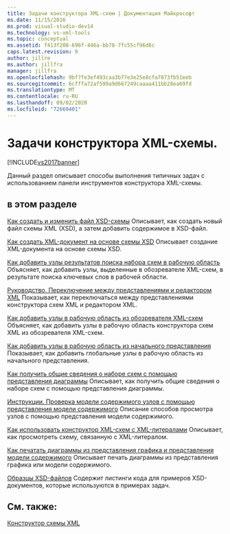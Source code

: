 ```yaml
---
title: Задачи конструктора XML-схем | Документация Майкрософт
ms.date: 11/15/2016
ms.prod: visual-studio-dev14
ms.technology: vs-xml-tools
ms.topic: conceptual
ms.assetid: f413f208-696f-446a-bb78-7fc55cf96d6c
caps.latest.revision: 9
author: jillre
ms.author: jillfra
manager: jillfra
ms.openlocfilehash: 9bf7fe3ef493caa3b77e3e25e8cfa7873fb51eeb
ms.sourcegitcommit: 6cfffa72af599a9d667249caaaa411bb28ea69fd
ms.translationtype: MT
ms.contentlocale: ru-RU
ms.lasthandoff: 09/02/2020
ms.locfileid: "72669401"
---
```

# <a name="xml-schema-designer-tasks"></a>Задачи конструктора XML-схемы.
[!INCLUDE[vs2017banner](../includes/vs2017banner.md)]

Данный раздел описывает способы выполнения типичных задач с использованием панели инструментов конструктора XML-схемы.

## <a name="in-this-section"></a>в этом разделе
 [Как создать и изменить файл XSD-схемы](../xml-tools/how-to-create-and-edit-an-xsd-schema-file.md) Описывает, как создать новый файл схемы XML (XSD), а затем добавить содержимое в XSD-файл.

 [Как создать XML-документ на основе схемы XSD](../xml-tools/how-to-create-an-xml-document-based-on-an-xsd-schema.md) Описывает создание XML-документа на основе схемы XSD.

 [Как добавить узлы результатов поиска набора схем в рабочую область](../xml-tools/how-to-add-schema-set-search-result-nodes-to-the-workspace.md) Объясняет, как добавить узлы, выделенные в обозревателе XML-схем, в результате поиска ключевых слов в рабочей области.

 [Руководство. Переключение между представлениями и редактором XML](../xml-tools/how-to-switch-between-views-and-the-xml-editor.md) Показывает, как переключаться между представлениями конструктора схем XML и редактором XML.

 [Как добавить узлы в рабочую область из обозревателя XML-схем](../xml-tools/how-to-add-nodes-to-the-workspace-from-the-xml-schema-explorer.md) Объясняет, как добавить узлы в рабочую область конструктора схем XML из обозревателя XML-схем.

 [Как добавить узлы в рабочую область из начального представления](../xml-tools/how-to-add-nodes-to-the-workspace-from-the-start-view.md) Показывает, как добавить глобальные узлы в рабочую область из начального представления.

 [Как получить общие сведения о наборе схем с помощью представления диаграммы](../xml-tools/how-to-get-an-overview-of-a-schema-set-using-the-graph-view.md) Описывает, как получить общие сведения о наборе схем с помощью представления диаграммы.

 [Инструкции. Проверка модели содержимого узлов с помощью представления модели содержимого](../xml-tools/how-to-examine-the-content-model-of-nodes-using-the-content-model-view.md) Описание способов просмотра узлов с помощью представления модели содержимого.

 [Как использовать конструктор XML-схем с XML-литералами](../xml-tools/how-to-use-the-xml-schema-designer-with-xml-literals.md) Описывает, как просмотреть схему, связанную с XML-литералом.

 [Как печатать диаграммы из представления графика и представления модели содержимого](../xml-tools/how-to-print-diagrams-from-the-graph-view-and-the-content-model-view.md) Описывает печать диаграммы из представления графика или модели содержимого.

 [Образцы XSD-файлов](../xml-tools/sample-xsd-files.md) Содержит листинги кода для примеров XSD-документов, которые используются в примерах задач.

## <a name="see-also"></a>См. также:
 [Конструктор схемы XML](../xml-tools/xml-schema-designer.md)
